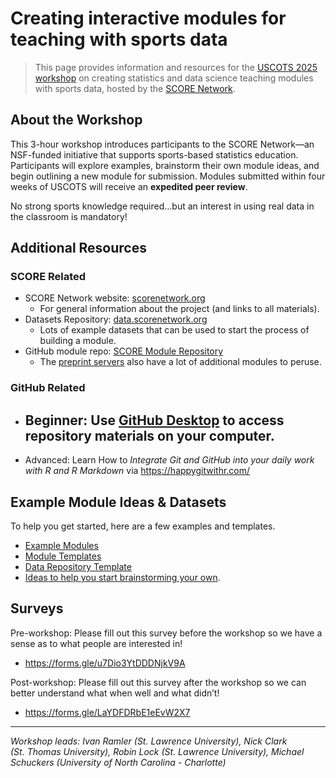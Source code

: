 # Creating interactive modules for teaching with sports data


> This page provides information and resources for the <a
> href="https://www.causeweb.org/cause/uscots/uscots25/program/workshops/w13"
> target="_blank">USCOTS 2025 workshop</a> on creating statistics and
> data science teaching modules with sports data, hosted by the
> <a href="https://scorenetwork.org" target="_blank">SCORE Network</a>.

## About the Workshop

This 3-hour workshop introduces participants to the SCORE Network—an
NSF-funded initiative that supports sports-based statistics education.
Participants will explore examples, brainstorm their own module ideas,
and begin outlining a new module for submission. Modules submitted
within four weeks of USCOTS will receive an **expedited peer review**.

No strong sports knowledge required…but an interest in using real data
in the classroom is mandatory!

## Additional Resources

### SCORE Related

- SCORE Network website:
  <a href="https://scorenetwork.org" target="_blank">scorenetwork.org</a>
  - For general information about the project (and links to all
    materials).
- Datasets Repository: <a href="https://data.scorenetwork.org"
  target="_blank">data.scorenetwork.org</a>
  - Lots of example datasets that can be used to start the process of
    building a module.
- GitHub module repo:
  <a href="https://modules.scorenetwork.org/" target="_blank">SCORE Module
  Repository</a>
  - The <a href="https://modules.scorenetwork.org/preprints.html"
    target="_blank">preprint servers</a> also have a lot of additional
    modules to peruse.

### GitHub Related

- Beginner: Use
  <a href="https://github.com/apps/desktop" target="_blank">GitHub
  Desktop</a> to access repository materials on your computer.
  - 
- Advanced: Learn How to *Integrate Git and GitHub into your daily work
  with R and R Markdown* via <a href="https://happygitwithr.com/"
  target="_blank">https://happygitwithr.com/</a>

## Example Module Ideas & Datasets

To help you get started, here are a few examples and templates.

- <a
  href="https://github.com/iramler/score_uscots_2025_workshop/tree/main/module_examples"
  target="_blank">Example Modules</a>
- [Module Templates](module_templates/)
- [Data Repository Template](module_templates/_dataset-template.qmd)
- <a
  href="https://iramler.github.io/score_uscots_2025_workshop/module_ideas.html"
  target="_blank">Ideas to help you start brainstorming your own</a>.

## Surveys

Pre-workshop: Please fill out this survey before the workshop so we have
a sense as to what people are interested in!

- <a href="https://forms.gle/u7Dio3YtDDDNjkV9A"
  target="_blank">https://forms.gle/u7Dio3YtDDDNjkV9A</a>

Post-workshop: Please fill out this survey after the workshop so we can
better understand what when well and what didn’t!

- <a href="https://forms.gle/LaYDFDRbE1eEvW2X7"
  target="_blank">https://forms.gle/LaYDFDRbE1eEvW2X7</a>

------------------------------------------------------------------------

*Workshop leads: Ivan Ramler (St. Lawrence University), Nick Clark
(St. Thomas University), Robin Lock (St. Lawrence University), Michael
Schuckers (University of North Carolina - Charlotte)*
